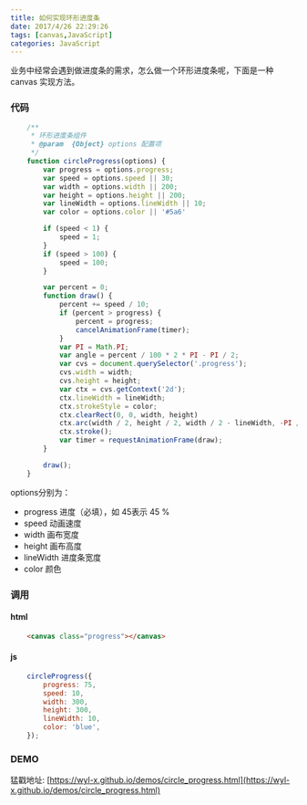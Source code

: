 ```yaml
---
title: 如何实现环形进度条
date: 2017/4/26 22:29:26
tags: [canvas,JavaScript]
categories: JavaScript
---
```


业务中经常会遇到做进度条的需求，怎么做一个环形进度条呢，下面是一种 canvas 实现方法。

<!-- more -->

### 代码

```js
    /**
     * 环形进度条组件
     * @param  {Object} options 配置项
     */
    function circleProgress(options) {
        var progress = options.progress;
        var speed = options.speed || 30;
        var width = options.width || 200;
        var height = options.height || 200;
        var lineWidth = options.lineWidth || 10;
        var color = options.color || '#5a6'

        if (speed < 1) {
            speed = 1;
        }
        if (speed > 100) {
            speed = 100;
        }

        var percent = 0;
        function draw() {
            percent += speed / 10;
            if (percent > progress) {
                percent = progress;
                cancelAnimationFrame(timer);
            }
            var PI = Math.PI;
            var angle = percent / 100 * 2 * PI - PI / 2;
            var cvs = document.querySelector('.progress');
            cvs.width = width;
            cvs.height = height;
            var ctx = cvs.getContext('2d');
            ctx.lineWidth = lineWidth;
            ctx.strokeStyle = color;
            ctx.clearRect(0, 0, width, height)
            ctx.arc(width / 2, height / 2, width / 2 - lineWidth, -PI / 2, angle);
            ctx.stroke();
            var timer = requestAnimationFrame(draw);
        }

        draw();
    }
```

options分别为：

* progress 进度（必填），如 45表示 45 %
* speed 动画速度
* width 画布宽度
* height 画布高度
* lineWidth 进度条宽度
* color 颜色

### 调用

#### html

```html
    <canvas class="progress"></canvas>
```

#### js

```js
    circleProgress({
        progress: 75,
        speed: 10,
        width: 300,
        height: 300,
        lineWidth: 10,
        color: 'blue',
    });
```

### DEMO

猛戳地址: [https://wyl-x.github.io/demos/circle_progress.html](https://wyl-x.github.io/demos/circle_progress.html)